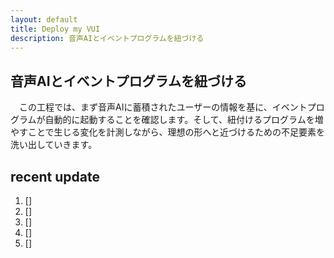 ```yaml
---
layout: default
title: Deploy my VUI
description: 音声AIとイベントプログラムを紐づける
---
```



## **音声AIとイベントプログラムを紐づける**

　この工程では、まず音声AIに蓄積されたユーザーの情報を基に、イベントプログラムが自動的に起動することを確認します。そして、紐付けるプログラムを増やすことで生じる変化を計測しながら、理想の形へと近づけるための不足要素を洗い出していきます。


## **recent update**
1. []
2. []
3. []
4. []
5. []
